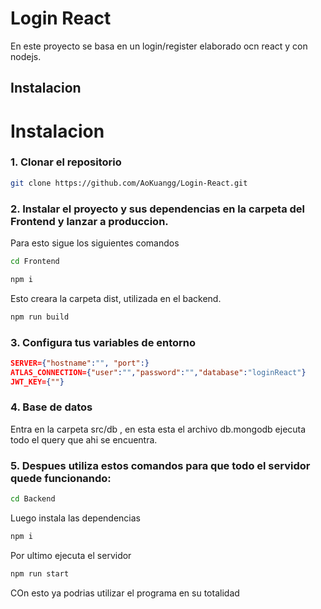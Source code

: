 # Login React
En este proyecto se basa en un login/register elaborado ocn react y con nodejs.

## Instalacion

# Instalacion

### 1. Clonar el repositorio

```bash
git clone https://github.com/AoKuangg/Login-React.git
```

### 2. Instalar el proyecto y sus dependencias en la carpeta del Frontend y lanzar a produccion.
Para esto sigue los siguientes comandos

```bash
cd Frontend
```
```bash
npm i
```
Esto creara la carpeta dist, utilizada en el backend.
```bash
npm run build
```
### 3. Configura tus variables de entorno

```json
SERVER={"hostname":"", "port":}
ATLAS_CONNECTION={"user":"","password":"","database":"loginReact"}
JWT_KEY={""}
```
### 4. Base de datos
Entra en la carpeta src/db , en esta esta el archivo db.mongodb ejecuta todo el query que ahi se encuentra.
###  5. Despues utiliza estos comandos para que todo el servidor quede funcionando: 
```bash
cd Backend
```
Luego instala las dependencias 
```bash
npm i
```
Por ultimo ejecuta el servidor
```bash
npm run start
```

COn esto ya podrias utilizar el programa en su totalidad